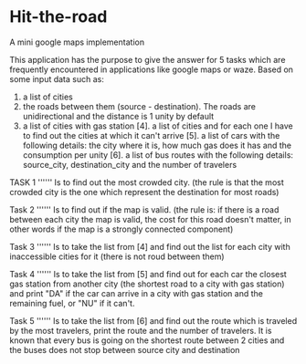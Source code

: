 # Hit-the-road
A mini google maps implementation


This application has the purpose to give the answer for 5 tasks which are frequently encountered in applications like google maps or waze. Based on some input data such as:
 1. a list of cities
 2. the roads between them (source - destination). The roads are unidirectional and the distance is 1 unity by default
 3. a list of cities with gas station
 [4]. a list of cities and for each one I have to find out the cities at which
    it can't arrive
 [5]. a list of cars with the following details: the city where it is, how much gas does it has and the consumption per unity
 [6]. a list of bus routes with the following details: source_city, destination_city and the number of travelers

TASK 1
'''''' Is to find out the most crowded city. (the rule is that the most crowded city is the one which represent the destination for most roads)

Task 2
'''''' Is to find out if the map is valid. (the rule is: if there is a road between each city the map is valid, the cost for this road doesn't matter, in other words if the map is a strongly connected component)

Task 3
'''''' Is to take the list from [4] and find out the list for each city with inaccessible cities for it (there is not roud between them)

Task 4
'''''' Is to take the list from [5] and find out for each car the closest gas station from another city (the shortest road to a city with gas station) and print "DA" if the car can arrive in a city with gas station and the remaining fuel, or "NU" if it can't.

Task 5
'''''' Is to take the list from [6] and find out the route which is traveled by the most travelers, print the route and the number of travelers. It is known that every bus is going on the shortest route between 2 cities and the buses does not stop between source city and destination
